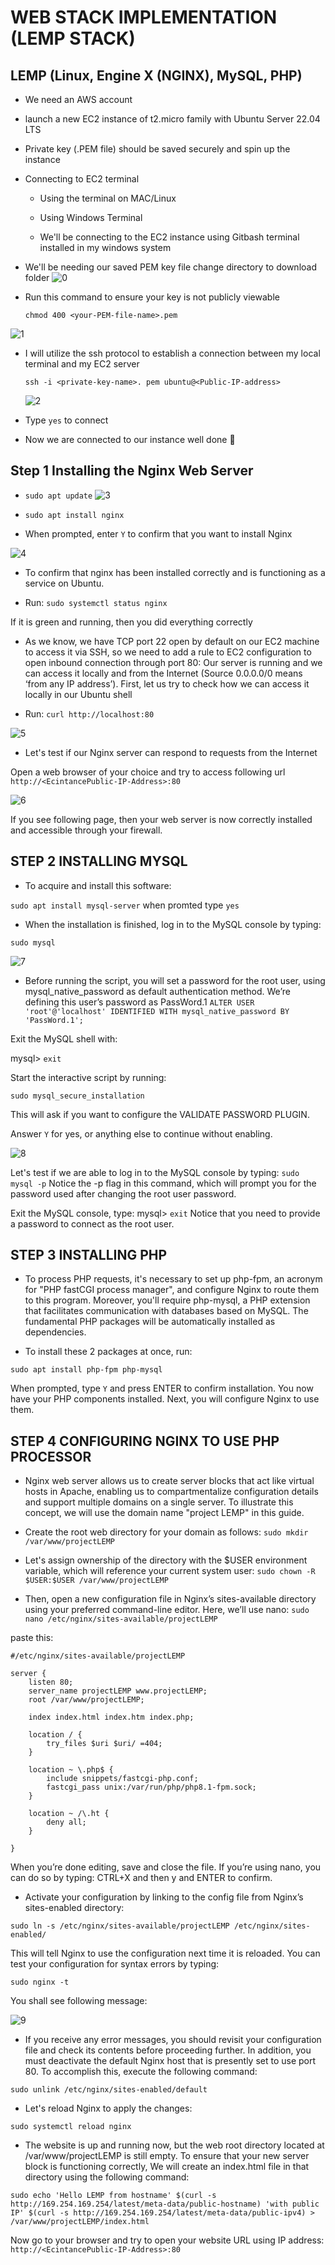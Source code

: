 # WEB STACK IMPLEMENTATION (LEMP STACK)

## LEMP (Linux, Engine X (NGINX), MySQL, PHP)

- We need an AWS account

- launch a new EC2 instance of t2.micro family with Ubuntu Server 22.04 LTS

- Private key (.PEM file) should be saved securely and spin up the instance

- Connecting to EC2 terminal

  - Using the terminal on MAC/Linux

  - Using Windows Terminal

  - We'll be connecting to the EC2 instance using Gitbash terminal installed in my windows system
  
- We'll be needing our saved PEM key file change directory to download folder 
![0](https://user-images.githubusercontent.com/123396933/235159484-1bd168a5-8bd9-4ea5-a1c6-d3defeb4fac9.PNG)

- Run this command to ensure your key is not publicly viewable

  `chmod 400 <your-PEM-file-name>.pem`
  
![1](https://user-images.githubusercontent.com/123396933/235173887-6f58b62a-fdeb-4316-a126-4e841f2f7936.PNG)

- I will utilize the ssh protocol to establish a connection between my local terminal and my EC2 server

  `ssh -i <private-key-name>. pem ubuntu@<Public-IP-address>`
  
  ![2](https://user-images.githubusercontent.com/123396933/235178210-2324b0d5-b42a-4970-87c3-1d897a87fe14.jpg)

- Type `yes` to connect

- Now we are connected to our instance well done 🎉

## Step 1 Installing the Nginx Web Server

- `sudo apt update` 
![3](https://user-images.githubusercontent.com/123396933/235178553-a166c566-1577-4383-87fd-dc3aee92a725.PNG)

- `sudo apt install nginx` 
- When prompted, enter `Y` to confirm that you want to install Nginx


![4](https://user-images.githubusercontent.com/123396933/235178761-02c92412-b825-4458-bbae-9751b9d84d37.jpg)


- To confirm that nginx has been installed correctly and is functioning as a service on Ubuntu. 

- Run: `sudo systemctl status nginx`

If it is green and running, then you did everything correctly

- As we know, we have TCP port 22 open by default on our EC2 machine to access it via SSH, so we need to add a rule to EC2 configuration to open inbound connection through port 80: Our server is running and we can access it locally and from the Internet (Source 0.0.0.0/0 means ‘from any IP address’). First, let us try to check how we can access it locally in our Ubuntu shell

- Run: `curl http://localhost:80`

![5](https://user-images.githubusercontent.com/123396933/235179975-ab92a830-22a0-4b97-8cf5-0608f6b532ff.jpg)

- Let's test if our Nginx server can respond to requests from the Internet

Open a web browser of your choice and try to access following url `http://<EcintancePublic-IP-Address>:80`

![6](https://user-images.githubusercontent.com/123396933/235182576-22ca64ed-aaf8-4e80-8227-9c66528ad6bb.PNG)

If you see following page, then your web server is now correctly installed and accessible through your firewall.


## STEP 2 INSTALLING MYSQL

- To acquire and install this software:

`sudo apt install mysql-server` 
when promted type `yes`

- When the installation is finished, log in to the MySQL console by typing:

`sudo mysql`

![7](https://user-images.githubusercontent.com/123396933/235184723-9157a0aa-1906-4d87-b4b1-0c7e872d3168.jpg)

- Before running the script, you will set a password for the root user, using mysql_native_password as default authentication method. We’re defining this user’s password as PassWord.1 `ALTER USER 'root'@'localhost' IDENTIFIED WITH mysql_native_password BY 'PassWord.1';`

Exit the MySQL shell with:

mysql> `exit`

Start the interactive script by running:

`sudo mysql_secure_installation`

This will ask if you want to configure the VALIDATE PASSWORD PLUGIN.

Answer `Y` for yes, or anything else to continue without enabling.

![8](https://user-images.githubusercontent.com/123396933/235187868-ffdb7413-1ab2-4a4c-913c-39b1f0fcb7f2.jpg)

Let's test if we are able to log in to the MySQL console by typing: `sudo mysql -p`
Notice the -p flag in this command, which will prompt you for the password used after changing the root user password.

Exit the MySQL console, type: mysql> `exit` Notice that you need to provide a password to connect as the root user.

## STEP 3 INSTALLING PHP

- To process PHP requests, it's necessary to set up php-fpm, an acronym for "PHP fastCGI process manager", and configure Nginx to route them to this program. Moreover, you'll require php-mysql, a PHP extension that facilitates communication with databases based on MySQL. The fundamental PHP packages will be automatically installed as dependencies.

 - To install these 2 packages at once, run:

`sudo apt install php-fpm php-mysql`

When prompted, type `Y` and press ENTER to confirm installation. You now have your PHP components installed. Next, you will configure Nginx to use them.

## STEP 4 CONFIGURING NGINX TO USE PHP PROCESSOR

- Nginx web server allows us to create server blocks that act like virtual hosts in Apache, enabling us to compartmentalize configuration details and support multiple domains on a single server. To illustrate this concept, we will use the domain name "project LEMP" in this guide.

- Create the root web directory for your domain as follows:
`sudo mkdir /var/www/projectLEMP`

- Let's assign ownership of the directory with the $USER environment variable, which will reference your current system user:
`sudo chown -R $USER:$USER /var/www/projectLEMP`

- Then, open a new configuration file in Nginx’s sites-available directory using your preferred command-line editor. Here, we’ll use nano:
`sudo nano /etc/nginx/sites-available/projectLEMP`

paste this:
```
#/etc/nginx/sites-available/projectLEMP

server {
    listen 80;
    server_name projectLEMP www.projectLEMP;
    root /var/www/projectLEMP;

    index index.html index.htm index.php;

    location / {
        try_files $uri $uri/ =404;
    }

    location ~ \.php$ {
        include snippets/fastcgi-php.conf;
        fastcgi_pass unix:/var/run/php/php8.1-fpm.sock;
    }

    location ~ /\.ht {
        deny all;
    }

}

```

When you’re done editing, save and close the file. If you’re using nano, you can do so by typing: CTRL+X and then y and ENTER to confirm.

- Activate your configuration by linking to the config file from Nginx’s sites-enabled directory:

`sudo ln -s /etc/nginx/sites-available/projectLEMP /etc/nginx/sites-enabled/`

This will tell Nginx to use the configuration next time it is reloaded. You can test your configuration for syntax errors by typing:

`sudo nginx -t`

You shall see following message:

![9](https://user-images.githubusercontent.com/123396933/235194647-e79f0522-647c-4545-8e5b-53c6e765f38a.jpg)

- If you receive any error messages, you should revisit your configuration file and check its contents before proceeding further. In addition, you must deactivate the default Nginx host that is presently set to use port 80. To accomplish this, execute the following command:

`sudo unlink /etc/nginx/sites-enabled/default`

- Let's reload Nginx to apply the changes:

`sudo systemctl reload nginx`

- The website is up and running now, but the web root directory located at /var/www/projectLEMP is still empty. To ensure that your new server block is functioning correctly, We will create an index.html file in that directory using the following command:

`sudo echo 'Hello LEMP from hostname' $(curl -s http://169.254.169.254/latest/meta-data/public-hostname) 'with public IP' $(curl -s http://169.254.169.254/latest/meta-data/public-ipv4) > /var/www/projectLEMP/index.html`

Now go to your browser and try to open your website URL using IP address: `http://<EcintancePublic-IP-Address>:80`




